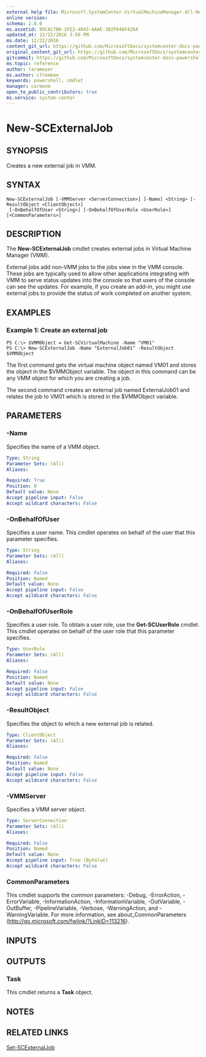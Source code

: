 ```yaml
---
external help file: Microsoft.SystemCenter.VirtualMachineManager.dll-Help.xml
online version: 
schema: 2.0.0
ms.assetid: 99CAC7B0-2FE3-4043-AAAE-3B2F846F426A
updated_at: 12/22/2016 3:56 PM
ms.date: 12/22/2016
content_git_url: https://github.com/MicrosoftDocs/systemcenter-docs-powershell/blob/live/systemcenter-cmdlets/SystemCenter2016/VirtualMachineManager/vlatest/New-SCExternalJob.md
original_content_git_url: https://github.com/MicrosoftDocs/systemcenter-docs-powershell/blob/live/systemcenter-cmdlets/SystemCenter2016/VirtualMachineManager/vlatest/New-SCExternalJob.md
gitcommit: https://github.com/MicrosoftDocs/systemcenter-docs-powershell/blob/96e5647587661652225fbdd2c797cd4d59d542bc/systemcenter-cmdlets/SystemCenter2016/VirtualMachineManager/vlatest/New-SCExternalJob.md
ms.topic: reference
author: tarameyer
ms.author: cfreeman
keywords: powershell, cmdlet
manager: carmonm
open_to_public_contributors: true
ms.service: system-center
---
```


# New-SCExternalJob

## SYNOPSIS
Creates a new external job in VMM.

## SYNTAX

```
New-SCExternalJob [-VMMServer <ServerConnection>] [-Name] <String> [-ResultObject <ClientObject>]
 [-OnBehalfOfUser <String>] [-OnBehalfOfUserRole <UserRole>] [<CommonParameters>]
```

## DESCRIPTION
The **New-SCExternalJob** cmdlet creates external jobs in Virtual Machine Manager (VMM).

External jobs add non-VMM jobs to the jobs view in the VMM console.
These jobs are typically used to allow other applications integrating with VMM to serve status updates into the console so that users of the console can see the updates.
For example, if you create an add-in, you might use external jobs to provide the status of work completed on another system.

## EXAMPLES

### Example 1: Create an external job
```
PS C:\> $VMMObject = Get-SCVirtualMachine -Name "VM01"
PS C:\> New-SCExternalJob -Name "ExternalJob01" -ResultObject $VMMObject
```

The first command gets the virtual machine object named VM01 and stores the object in the $VMMObject variable.
The object in this command can be any VMM object for which you are creating a job.

The second command creates an external job named ExternalJob01 and relates the job to VM01 which is stored in the $VMMObject variable.

## PARAMETERS

### -Name
Specifies the name of a VMM object.

```yaml
Type: String
Parameter Sets: (All)
Aliases: 

Required: True
Position: 0
Default value: None
Accept pipeline input: False
Accept wildcard characters: False
```

### -OnBehalfOfUser
Specifies a user name.
This cmdlet operates on behalf of the user that this parameter specifies.

```yaml
Type: String
Parameter Sets: (All)
Aliases: 

Required: False
Position: Named
Default value: None
Accept pipeline input: False
Accept wildcard characters: False
```

### -OnBehalfOfUserRole
Specifies a user role.
To obtain a user role, use the **Get-SCUserRole** cmdlet.
This cmdlet operates on behalf of the user role that this parameter specifies.

```yaml
Type: UserRole
Parameter Sets: (All)
Aliases: 

Required: False
Position: Named
Default value: None
Accept pipeline input: False
Accept wildcard characters: False
```

### -ResultObject
Specifies the object to which a new external job is related.

```yaml
Type: ClientObject
Parameter Sets: (All)
Aliases: 

Required: False
Position: Named
Default value: None
Accept pipeline input: False
Accept wildcard characters: False
```

### -VMMServer
Specifies a VMM server object.

```yaml
Type: ServerConnection
Parameter Sets: (All)
Aliases: 

Required: False
Position: Named
Default value: None
Accept pipeline input: True (ByValue)
Accept wildcard characters: False
```

### CommonParameters
This cmdlet supports the common parameters: -Debug, -ErrorAction, -ErrorVariable, -InformationAction, -InformationVariable, -OutVariable, -OutBuffer, -PipelineVariable, -Verbose, -WarningAction, and -WarningVariable. For more information, see about_CommonParameters (http://go.microsoft.com/fwlink/?LinkID=113216).

## INPUTS

## OUTPUTS

### Task
This cmdlet returns a **Task** object.

## NOTES

## RELATED LINKS

[Set-SCExternalJob](xref:SystemCenter2016/VirtualMachineManager/vlatest/Set-SCExternalJob.md)

